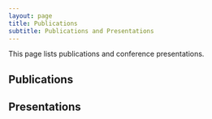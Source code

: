 ```yaml
---
layout: page
title: Publications
subtitle: Publications and Presentations
---
```


This page lists publications and conference presentations.

## Publications


## Presentations
